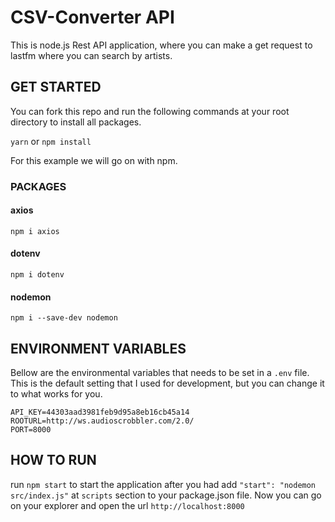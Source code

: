 # CSV-Converter API

This is node.js Rest API application, where you can make a get request to lastfm where you can search by artists.

## GET STARTED

You can fork this repo and run the following commands at your root directory to install all packages.

`yarn` or `npm install`

For this example we will go on with npm.

### PACKAGES

#### axios
`npm i axios`

#### dotenv
`npm i dotenv`

#### nodemon 
`npm i --save-dev nodemon`

## ENVIRONMENT VARIABLES
Bellow are the environmental variables that needs to be set in a `.env` file. This is the default setting that I used for development, but you can change it to what works for you.
```
API_KEY=44303aad3981feb9d95a8eb16cb45a14
ROOTURL=http://ws.audioscrobbler.com/2.0/
PORT=8000
```

## HOW TO RUN

run `npm start` to start the application after you had add `"start": "nodemon src/index.js"` at `scripts` section to your package.json file.
Now you can go on your explorer and open the url `http://localhost:8000`
